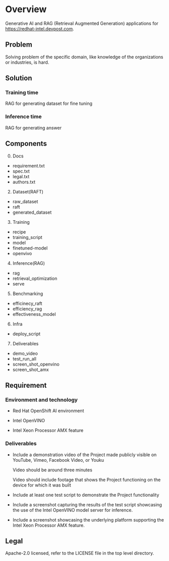 # Overview
Generative AI and RAG (Retrieval Augmented Generation) applications for https://redhat-intel.devpost.com.

## Problem
Solving problem of the specific domain, like knowledge of the organizations or industries, is hard.

## Solution

### Training time
RAG for generating dataset for fine tuning

### Inference time
RAG for generating answer

## Components

0. Docs
  - requirement.txt
  - spec.txt
  - legal.txt
  - authors.txt
2. Dataset(RAFT)
  - raw_dataset
  - raft
  - generated_dataset
3. Training
  - recipe
  - training_script
  - model
  - finetuned-model
  - openvivo
4. Inference(RAG)
  - rag
  - retrieval_optimization
  - serve
5. Benchmarking
  - efficinecy_raft
  - efficiency_rag
  - effectiveness_model
6. Infra
  - deploy_script
7. Deliverables
  - demo_video
  - test_run_all
  - screen_shot_openvino
  - screen_shot_amx    
    
## Requirement
### Environment and technology

- Red Hat OpenShift AI environment

- Intel OpenVINO

- Intel Xeon Processor AMX feature

### Deliverables
- Include a demonstration video of the Project made publicly visible on YouTube, Vimeo, Facebook Video, or Youku

  Video should be around three minutes
  
  Video should include footage that shows the Project functioning on the device for which it was built

- Include at least one test script to demonstrate the Project functionality

- Include a screenshot capturing the results of the test script showcasing the use of the Intel OpenVINO model server for inference.

- Include a screenshot showcasing the underlying platform supporting the Intel Xeon Processor AMX feature.

## Legal

Apache-2.0 licensed, refer to the LICENSE file in the top level directory.
